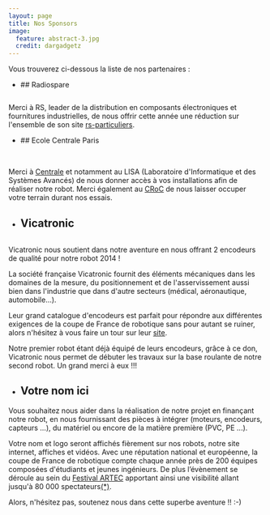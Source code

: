 ```yaml
---
layout: page
title: Nos Sponsors
image:
  feature: abstract-3.jpg
  credit: dargadgetz
---
```

Vous trouverez ci-dessous la liste de nos partenaires :

 * ## Radiospare

<figure style="text-align:center">
<a href="http://fr.rs-online.com"><img src="{{ site.url }}/images/sponsors/rs_logo.png" alt="" style="max-height: 150px; vertical-align:middle;"></a>
</figure>

Merci à RS, leader de la distribution en composants électroniques et fournitures industrielles, de nous offrir cette année une réduction sur l'ensemble de son site <a href="http://www.rs-particuliers.com/">rs-particuliers</a>.

* ## Ecole Centrale Paris

<figure style="text-align:center">
<p>
<a href="http://ecp.fr"><img src="{{ site.url }}/images/sponsors/ecp_logo.png" alt="" style="max-height: 200px;"></a>
<a href="http://croc.campus.ecp.fr/php/index.php"><img src="{{ site.url }}/images/sponsors/croc_logo.png" alt="" style="max-height: 200px"></a>
</p>
</figure>

Merci à <a href="http://csarr.fr/ecp.fr">Centrale</a> et notamment au LISA (Laboratoire d'Informatique et des Systèmes Avancés) de nous donner accès à vos installations afin de réaliser notre robot. Merci également au <a href="http://croc.campus.ecp.fr/">CRoC</a> de nous laisser occuper votre terrain durant nos essais.

* ## Vicatronic

<figure style="text-align:center">
<a href="http://vicatronic.fr"><img src="{{ site.url }}/images/posts_2014/2014-05-04_logo_vicatronic.jpg" alt="" style="max-height: 150px; vertical-align:middle;"></a>
</figure>

Vicatronic nous soutient dans notre aventure en nous offrant 2 encodeurs de qualité pour notre robot 2014 !

La société française Vicatronic fournit des éléments mécaniques dans les domaines de la mesure, du positionnement et de l'asservissement aussi bien dans l'industrie que dans d'autre secteurs (médical, aéronautique, automobile...).

Leur grand catalogue d'encodeurs est parfait pour répondre aux différentes exigences de la coupe de France de robotique sans pour autant se ruiner, alors n'hésitez à vous faire un tour sur leur <a href="http://vicatronic.fr">site</a>.

Notre premier robot étant déjà équipé de leurs encodeurs, grâce à ce don, Vicatronic nous permet de débuter les travaux sur la base roulante de notre second robot. Un grand merci à eux !!!

* ## Votre nom ici

Vous souhaitez nous aider dans la réalisation de notre projet en finançant notre robot, en nous fournissant des pièces à intégrer (moteurs, encodeurs, capteurs ...), du matériel ou encore de la matière première (PVC, PE ...).

Votre nom et logo seront affichés fièrement sur nos robots, notre site internet, affiches et vidéos.
Avec une réputation national et européenne, la coupe de France de robotique compte chaque année près de 200 équipes composées d'étudiants et jeunes ingénieurs. De plus l’évènement se déroule au sein du <a href="http://www.festival-artec.fr/">Festival ARTEC</a> apportant ainsi une visibilité allant jusqu'à 80 000 spectateurs<a href="http://www.la-ferte-bernard.fr/sortir-et-decouvrir/artec/">(*)</a>.

Alors, n'hésitez pas, soutenez nous dans cette superbe aventure !! :-)